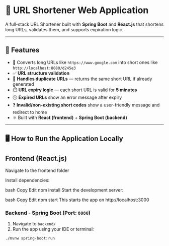 # 🔗 URL Shortener Web Application

A full-stack URL Shortener built with **Spring Boot** and **React.js** that shortens long URLs, validates them, and supports expiration logic.

---

## 🚀 Features

- 🔗 Converts long URLs like `https://www.google.com` into short ones like `http://localhost:8080/d245e3`
- ✅ **URL structure validation**
- 🔁 **Handles duplicate URLs** — returns the same short URL if already generated
- ⏱️ **URL expiry logic** — each short URL is valid for **5 minutes**
- 🕔 **Expired URLs** show an error message after expiry
- ❓ **Invalid/non-existing short codes** show a user-friendly message and redirect to home
- ⚛️ Built with **React (frontend)** + **Spring Boot (backend)**


---

## 🖥️ How to Run the Application Locally

## Frontend (React.js)

Navigate to the frontend folder

Install dependencies:

bash
Copy
Edit
npm install
Start the development server:

bash
Copy
Edit
npm start
This starts the app on http://localhost:3000

###  Backend - Spring Boot (Port: `8080`)

1. Navigate to `backend/`
2. Run the app using your IDE or terminal:

```bash
./mvnw spring-boot:run

